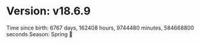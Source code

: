 # Version: v18.6.9
Time since birth: 6767 days, 162408 hours, 9744480 minutes, 584668800 seconds
Season: Spring 🌸
